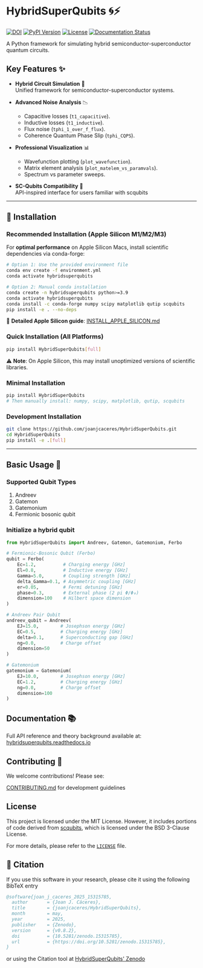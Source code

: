# HybridSuperQubits 🌀⚡

[![DOI](https://zenodo.org/badge/DOI/10.5281/zenodo.15315785.svg)](https://doi.org/10.5281/zenodo.15315785)
[![PyPI Version](https://img.shields.io/pypi/v/HybridSuperQubits)](https://pypi.org/project/HybridSuperQubits/)
[![License](https://img.shields.io/badge/License-MIT-blue.svg)](https://opensource.org/licenses/MIT)
[![Documentation Status](https://readthedocs.org/projects/hybridsuperqubits/badge/?version=latest)](https://hybridsuperqubits.readthedocs.io/en/latest/?badge=latest)

A Python framework for simulating hybrid semiconductor-superconductor quantum circuits.

## Key Features ✨
- **Hybrid Circuit Simulation** 🔬  
  Unified framework for semiconductor-superconductor systems.

- **Advanced Noise Analysis** 📉  
  * Capacitive losses (```t1_capacitive```).
  * Inductive losses (```t1_inductive```).
  * Flux noise (```tphi_1_over_f_flux```).
  * Coherence Quantum Phase Slip (```tphi_CQPS```).
- **Professional Visualization** 📊  
  * Wavefunction plotting (```plot_wavefunction```).
  * Matrix element analysis (```plot_matelem_vs_paramvals```).
  * Spectrum vs parameter sweeps.
- **SC-Qubits Compatibility** 🔄  
  API-inspired interface for users familiar with scqubits

---

## 🚀 Installation

### Recommended Installation (Apple Silicon M1/M2/M3)

For **optimal performance** on Apple Silicon Macs, install scientific dependencies via conda-forge:

```bash
# Option 1: Use the provided environment file
conda env create -f environment.yml
conda activate hybridsuperqubits

# Option 2: Manual conda installation
conda create -n hybridsuperqubits python>=3.9
conda activate hybridsuperqubits
conda install -c conda-forge numpy scipy matplotlib qutip scqubits
pip install -e . --no-deps
```

📖 **Detailed Apple Silicon guide**: [INSTALL_APPLE_SILICON.md](INSTALL_APPLE_SILICON.md)

### Quick Installation (All Platforms)

```bash
pip install HybridSuperQubits[full]
```

⚠️ **Note**: On Apple Silicon, this may install unoptimized versions of scientific libraries.

### Minimal Installation

```bash
pip install HybridSuperQubits
# Then manually install: numpy, scipy, matplotlib, qutip, scqubits
```

### Development Installation

```bash
git clone https://github.com/joanjcaceres/HybridSuperQubits.git
cd HybridSuperQubits
pip install -e .[full]
```

---

## Basic Usage 🚀
### Supported Qubit Types
1. Andreev
2. Gatemon
3. Gatemonium
4. Fermionic bosonic qubit

### Initialize a hybrid qubit
```python
from HybridSuperQubits import Andreev, Gatemon, Gatemonium, Ferbo

# Fermionic-Bosonic Qubit (Ferbo)
qubit = Ferbo(
    Ec=1.2,          # Charging energy [GHz]
    El=0.8,          # Inductive energy [GHz]
    Gamma=5.0,       # Coupling strength [GHz]
    delta_Gamma=0.1, # Asymmetric coupling [GHz]
    er=0.05,         # Fermi detuning [GHz]
    phase=0.3,       # External phase (2 pi Φ/Φ₀)
    dimension=100    # Hilbert space dimension
)

# Andreev Pair Qubit
andreev_qubit = Andreev(
    EJ=15.0,        # Josephson energy [GHz]
    EC=0.5,         # Charging energy [GHz]
    delta=0.1,      # Superconducting gap [GHz]
    ng=0.0,         # Charge offset
    dimension=50
)

# Gatemonium
gatemonium = Gatemonium(
    EJ=10.0,        # Josephson energy [GHz]
    EC=1.2,         # Charging energy [GHz]
    ng=0.0,         # Charge offset
    dimension=100
)
```

## Documentation 📚

Full API reference and theory background available at:
[hybridsuperqubits.readthedocs.io](https://hybridsuperqubits.readthedocs.io/en/latest/?badge=latest)

## Contributing 🤝

We welcome contributions! Please see:

[CONTRIBUTING.md](CONTRIBUTING.md) for development guidelines

## License

This project is licensed under the MIT License. However, it includes portions of code derived from 
[scqubits](https://github.com/scqubits/scqubits), which is licensed under the BSD 3-Clause License.

For more details, please refer to the [`LICENSE`](./LICENSE) file.

## 📖 Citation

If you use this software in your research, please cite it using the following BibTeX entry

```bibtex
@software{joan_j_caceres_2025_15315785,
  author       = {Joan J. Cáceres},
  title        = {joanjcaceres/HybridSuperQubits},
  month        = may,
  year         = 2025,
  publisher    = {Zenodo},
  version      = {v0.8.2},
  doi          = {10.5281/zenodo.15315785},
  url          = {https://doi.org/10.5281/zenodo.15315785},
}
```

or using the Citation tool at [HybridSuperQubits' Zenodo](https://zenodo.org/records/15315785)
